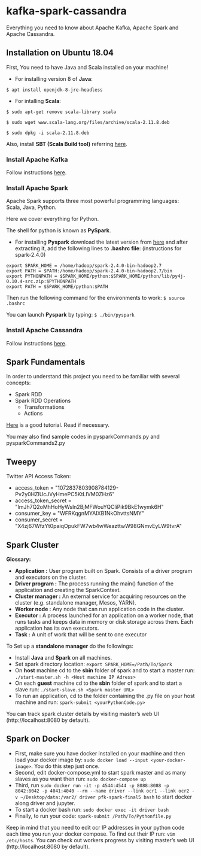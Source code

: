 # kafka-spark-cassandra

Everything you need to know about Apache Kafka, Apache Spark and Apache Cassandra.

## Installation on Ubuntu 18.04

First, You need to have Java and Scala installed on your machine!

* For installing version 8 of **Java**: 

```$ apt install openjdk-8-jre-headless```

* For intalling **Scala**:  

```$ sudo apt-get remove scala-library scala```

```$ sudo wget www.scala-lang.org/files/archive/scala-2.11.8.deb```
 
```$ sudo dpkg -i scala-2.11.8.deb```

Also, install **SBT (Scala Build tool)** referring [here](https://www.scala-sbt.org/download.html).

### Install Apache Kafka

Follow instructions [here](https://tecadmin.net/install-apache-kafka-ubuntu/).

### Install Apache Spark

Apache Spark supports three most powerful programming languages: Scala, Java, Python.

Here we cover everything for Python.

The shell for python is known as **PySpark**.

* For installing **Pyspark** download the latest version from [here](https://spark.apache.org/downloads.html) and after extracting it, add the following lines to **.bashrc file**: (instructions for spark-2.4.0)

```
export SPARK_HOME = /home/hadoop/spark-2.4.0-bin-hadoop2.7
export PATH = $PATH:/home/hadoop/spark-2.4.0-bin-hadoop2.7/bin
export PYTHONPATH = $SPARK_HOME/python:$SPARK_HOME/python/lib/py4j-0.10.4-src.zip:$PYTHONPATH
export PATH = $SPARK_HOME/python:$PATH
```
Then run the following command for the environments to work:
```$ source .bashrc```

You can launch **Pyspark** by typing:
```$ ./bin/pyspark```



### Install Apache Cassandra

Follow instructions [here](https://www.liquidweb.com/kb/install-cassandra-ubuntu-16-04-lts/).

## Spark Fundamentals

In order to understand this project you need to be familiar with several concepts:
* Spark RDD
* Spark RDD Operations
    - Transformations
    - Actions

[Here](https://data-flair.training/blogs/spark-rdd-tutorial/) is a good tutorial. Read if necessary.

You may also find sample codes in pysparkCommands.py and pysparkCommands2.py

## Tweepy

Twitter API Access Token:

* access_token = "1072837803908784129-Pv2y0HZlUcJVyHmePC5KtLIVM0ZHz6"
* access_token_secret =  "ImJh7Q2oMhHoHyWsln2BjMFWouYQCliPik9BkE1wymk6H"
* consumer_key =  "WFRKqgnMYAIXB1NkOhvttsNMY"
* consumer_secret =  "X4zj67WfzYt0paiqOpukFW7wb4wWeazttwW98GNmvEyLW9tvrA"

## Spark Cluster

**Glossary:**

* **Application :** 	User program built on Spark. Consists of a driver program and executors on the cluster.
* **Driver program :** 	The process running the main() function of the application and creating the SparkContext.
* **Cluster manager :**	An external service for acquiring resources on the cluster (e.g. standalone manager, Mesos, YARN).
* **Worker node :** 	Any node that can run application code in the cluster.
* **Executor :** 	A process launched for an application on a worker node, that runs tasks and keeps data in memory or disk storage across them. Each application has its own executors.
* **Task :** 	A unit of work that will be sent to one executor

To Set up a **standalone manager** do the followings:

* Install **Java** and **Spark** on all machines.
* Set spark directory location: ```export SPARK_HOME=/Path/To/Spark```
* On **host** machine cd to the **sbin** folder of spark and to start a master run: ```./start-master.sh -h <Host machine IP Adress>```
* On each **guest** machine cd to the **sbin** folder of spark and to start a slave run: ```./start-slave.sh <Spark master URL>```
* To run an application, cd to the folder containing the .py file on your host machine and run: ```spark-submit <yourPythonCode.py>```

You can track spark cluster details by visiting master’s web UI (http://localhost:8080 by default).

## Spark on Docker

* First, make sure you have docker installed on your machine and then load your docker image by: ```sudo docker load --input <your-docker-image>```. You do this step just once.
* Second, edit docker-compose.yml to start spark master and as many slaves as you want then run: ```sudo docker-compose up```
* Third, run ```sudo docker run -it -p 4544:4544 -p 8088:8088 -p 8042:8042 -p 4041:4040 --rm --name driver --link ocr1 --link ocr2 -v ~/Desktop/data:/var2/ driver pfk-spark-final5 bash``` to start docker along driver and jupyter.
* To start a docker bash run: ```sudo docker exec -it driver bash```
* Finally, to run your code: ```spark-submit /Path/To/Pythonfile.py```

Keep in mind that you need to edit ocr IP addresses in your python code each time you run your docker compose. To find out their IP run: ```vim /etc/hosts```.
You can check out workers progress by visiting master’s web UI (http://localhost:8080 by default).